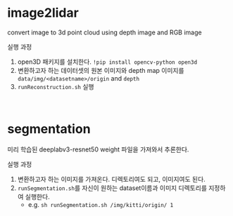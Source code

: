 # image2lidar

convert image to 3d point cloud using depth image and RGB image

실행 과정

1. open3D 패키지를 설치한다. `!pip install opencv-python open3d`
2. 변환하고자 하는 데이터셋의 원본 이미지와 depth map 이미지를 `data/img/<datasetname>/origin` and `depth`
3. `runReconstruction.sh` 실행

<br>

# segmentation

미리 학습된 deeplabv3-resnet50 weight 파일을 가져와서 추론한다.

실행 과정

1. 변환하고자 하는 이미지를 가져온다. 디렉토리여도 되고, 이미지여도 된다.
2. `runSegmentation.sh`를 자신이 원하는 dataset이름과 이미지 디렉토리를 지정하여 실행한다.
    - e.g. `sh runSegmentation.sh /img/kitti/origin/ 1`
